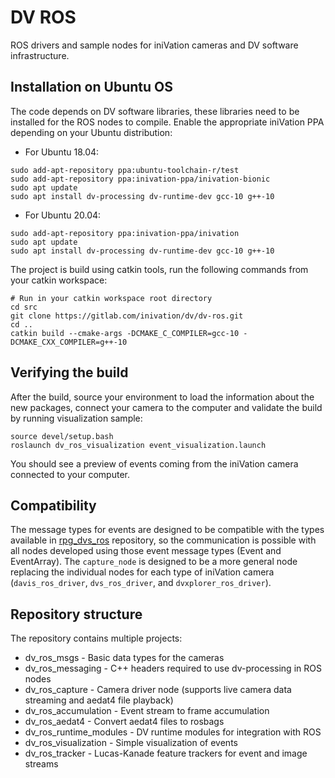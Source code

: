 # DV ROS

ROS drivers and sample nodes for iniVation cameras and DV software infrastructure.


## Installation on Ubuntu OS

The code depends on DV software libraries, these libraries need to be installed for the ROS nodes to compile.
Enable the appropriate iniVation PPA depending on your Ubuntu distribution:

* For Ubuntu 18.04:
```
sudo add-apt-repository ppa:ubuntu-toolchain-r/test
sudo add-apt-repository ppa:inivation-ppa/inivation-bionic
sudo apt update
sudo apt install dv-processing dv-runtime-dev gcc-10 g++-10
```

* For Ubuntu 20.04:
```
sudo add-apt-repository ppa:inivation-ppa/inivation
sudo apt update
sudo apt install dv-processing dv-runtime-dev gcc-10 g++-10
```

The project is build using catkin tools, run the following commands from your catkin workspace:
```
# Run in your catkin workspace root directory
cd src
git clone https://gitlab.com/inivation/dv/dv-ros.git
cd ..
catkin build --cmake-args -DCMAKE_C_COMPILER=gcc-10 -DCMAKE_CXX_COMPILER=g++-10
```

## Verifying the build

After the build, source your environment to load the information about the new packages, connect your camera
to the computer and validate the build by running visualization sample:
```
source devel/setup.bash
roslaunch dv_ros_visualization event_visualization.launch
```

You should see a preview of events coming from the iniVation camera connected to your computer.

## Compatibility

The message types for events are designed to be compatible with the types available in
[rpg_dvs_ros](https://github.com/uzh-rpg/rpg_dvs_ros) repository, so the communication is possible with all nodes
developed using those event message types (Event and EventArray). The `capture_node` is designed to be a more general
node replacing the individual nodes for each type of iniVation camera (`davis_ros_driver`, `dvs_ros_driver`, and `dvxplorer_ros_driver`).

## Repository structure

The repository contains multiple projects:
* dv_ros_msgs - Basic data types for the cameras
* dv_ros_messaging - C++ headers required to use dv-processing in ROS nodes
* dv_ros_capture - Camera driver node (supports live camera data streaming and aedat4 file playback)
* dv_ros_accumulation - Event stream to frame accumulation
* dv_ros_aedat4 - Convert aedat4 files to rosbags
* dv_ros_runtime_modules - DV runtime modules for integration with ROS
* dv_ros_visualization - Simple visualization of events
* dv_ros_tracker - Lucas-Kanade feature trackers for event and image streams
